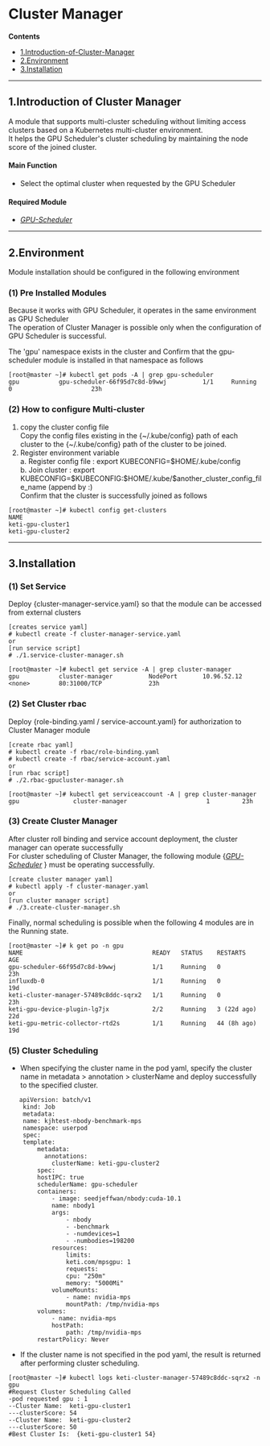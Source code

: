 # Cluster Manager
**Contents**
- [1.Introduction-of-Cluster-Manager](#1introduction-of-cluster-manager)
- [2.Environment](#2environment)
- [3.Installation](#3installation)
----
## 1.Introduction of Cluster Manager
A module that supports multi-cluster scheduling without limiting access clusters based on a Kubernetes multi-cluster environment.<br>
It helps the GPU Scheduler's cluster scheduling by maintaining the node score of the joined cluster.
#### Main Function
- Select the optimal cluster when requested by the GPU Scheduler
#### Required Module
- *[GPU-Scheduler](https://github.com/KETI-ExaScale/GPU-Scheduler)*
---
## 2.Environment
Module installation should be configured in the following environment<br>
### (1) Pre Installed Modules
Because it works with GPU Scheduler, it operates in the same environment as GPU Scheduler<br>
The operation of Cluster Manager is possible only when the configuration of GPU Scheduler is successful.<br>

The 'gpu' namespace exists in the cluster and
Confirm that the gpu-scheduler module is installed in that namespace as follows<br>
```
[root@master ~]# kubectl get pods -A | grep gpu-scheduler
gpu           gpu-scheduler-66f95d7c8d-b9wwj          1/1     Running     0                      23h
```
### (2) How to configure Multi-cluster
1. copy the cluster config file<br> 
Copy the config files existing in the {~/.kube/config} path of each cluster to the {~/.kube/config} path of the cluster to be joined.
2. Register environment variable<br>
a. Register config file : export KUBECONFIG=\$HOME/.kube/config <br>
b. Join cluster : export KUBECONFIG=\$KUBECONFIG:\$HOME/.kube/\$another_cluster_config_file_name (append by :) <br>
Confirm that the cluster is successfully joined as follows
```
[root@master ~]# kubectl config get-clusters
NAME
keti-gpu-cluster1
keti-gpu-cluster2
```
---
## 3.Installation
### (1) Set Service
Deploy {cluster-manager-service.yaml} so that the module can be accessed from external clusters
```
[creates service yaml]
# kubectl create -f cluster-manager-service.yaml
or
[run service script]
# ./1.service-cluster-manager.sh
```
```
[root@master ~]# kubectl get service -A | grep cluster-manager
gpu           cluster-manager          NodePort       10.96.52.12      <none>        80:31000/TCP             23h
```
### (2) Set Cluster rbac
Deploy {role-binding.yaml / service-account.yaml} for authorization to Cluster Manager module
```
[create rbac yaml]
# kubectl create -f rbac/role-binding.yaml
# kubectl create -f rbac/service-account.yaml
or
[run rbac script]
# ./2.rbac-gpucluster-manager.sh
```
```
[root@master ~]# kubectl get serviceaccount -A | grep cluster-manager
gpu               cluster-manager                      1         23h
```
### (3) Create Cluster Manager
After cluster roll binding and service account deployment, the cluster manager can operate successfully <br>
For cluster scheduling of Cluster Manager, the following module {*[GPU-Scheduler](https://github.com/KETI-ExaScale/GPU-Scheduler)* } must be operating successfully.
```
[create cluster manager yaml]
# kubectl apply -f cluster-manager.yaml
or
[run cluster manager script]
# ./3.create-cluster-manager.sh
```
Finally, normal scheduling is possible when the following 4 modules are in the Running state.
```
[root@master ~]# k get po -n gpu
NAME                                    READY   STATUS    RESTARTS      AGE
gpu-scheduler-66f95d7c8d-b9wwj          1/1     Running   0             23h
influxdb-0                              1/1     Running   0             19d
keti-cluster-manager-57489c8ddc-sqrx2   1/1     Running   0             23h
keti-gpu-device-plugin-lg7jx            2/2     Running   3 (22d ago)   22d
keti-gpu-metric-collector-rtd2s         1/1     Running   44 (8h ago)   19d
```
### (5) Cluster Scheduling
+ When specifying the cluster name in the pod yaml, specify the cluster name in metadata > annotation > clusterName and deploy successfully to the specified cluster.
```
   apiVersion: batch/v1
    kind: Job
    metadata:
    name: kjhtest-nbody-benchmark-mps
    namespace: userpod
    spec:
    template:
        metadata:
          annotations:
            clusterName: keti-gpu-cluster2
        spec:
        hostIPC: true
        schedulerName: gpu-scheduler
        containers:
            - image: seedjeffwan/nbody:cuda-10.1
            name: nbody1
            args:
                - nbody
                - -benchmark
                - -numdevices=1
                - -numbodies=198200
            resources:
                limits:
                keti.com/mpsgpu: 1
                requests:
                cpu: "250m"
                memory: "5000Mi"
            volumeMounts:
                - name: nvidia-mps
                mountPath: /tmp/nvidia-mps 
        volumes:
            - name: nvidia-mps
            hostPath:
                path: /tmp/nvidia-mps
        restartPolicy: Never
```
+ If the cluster name is not specified in the pod yaml, the result is returned after performing cluster scheduling.
```
[root@master ~]# kubectl logs keti-cluster-manager-57489c8ddc-sqrx2 -n gpu
#Request Cluster Scheduling Called
-pod requested gpu : 1
--Cluster Name:  keti-gpu-cluster1
---clusterScore: 54
--Cluster Name:  keti-gpu-cluster2
---clusterScore: 50
#Best Cluster Is:  {keti-gpu-cluster1 54}
```
